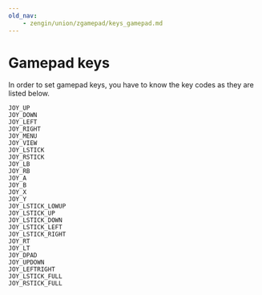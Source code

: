 ```yaml
---
old_nav:
    - zengin/union/zgamepad/keys_gamepad.md
---
```

# Gamepad keys
In order to set gamepad keys, you have to know the key codes as they are listed below.
```
JOY_UP
JOY_DOWN
JOY_LEFT
JOY_RIGHT
JOY_MENU
JOY_VIEW
JOY_LSTICK
JOY_RSTICK
JOY_LB
JOY_RB
JOY_A
JOY_B
JOY_X
JOY_Y
JOY_LSTICK_LOWUP
JOY_LSTICK_UP
JOY_LSTICK_DOWN
JOY_LSTICK_LEFT
JOY_LSTICK_RIGHT
JOY_RT
JOY_LT
JOY_DPAD
JOY_UPDOWN
JOY_LEFTRIGHT
JOY_LSTICK_FULL
JOY_RSTICK_FULL
```